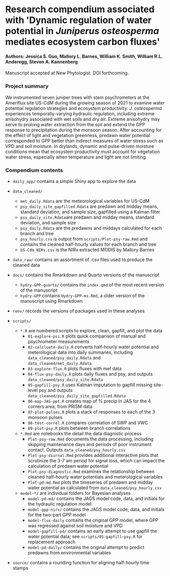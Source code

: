# Research compendium associated with 'Dynamic regulation of water potential in *Juniperus osteosperma* mediates ecosystem carbon fluxes'

#### Authors: Jessica S. Guo, Mallory L. Barnes, William K. Smith, William R.L. Anderegg, Steven A. Kannenberg

Manuscript accepted at New Phytologist. DOI forthcoming. 

### Project summary

We instrumented seven juniper trees with stem psychrometers at the Ameriflux site US-CdM during the growing season of 2021 to examine water potential regulation strategies and ecosystem productivity. *J. osteosperma* experiences temporally-varying hydraulic regulation, including extreme anisohydry associated with wet soils and dry air. Extreme anisohydry may serve to prolong water extraction from the soil and extend the GPP response to precipitation during the monsoon season. After accounting for the effect of light and vegetation greenness, predawn water potential corresponded to GPP better than indirect measures of water stress such as VPD and soil moisture. In drylands, dynamic and pulse-driven moisture conditions mean that ecosystem productivity must account for vegetation water stress, especially when temperature and light are not limiting. 

### Compendium contents

 - `daily_app/` contains a simple Shiny app to explore the data
 - `data_cleaned/`
    - `met_daily.Rdata` are the meteorological variables for US-CdM
    - `psy_daily_site_gapfilled.Rdata` are predawn and midday means, standard deviation, and sample size, gapfilled using a Kalman filter
    - `psy_daily_site.Rdata`are predawn and midday means, standard deviation, and sample size
    - `psy_daily.Rdata` are the predawns and middays calculated for each branch and tree
    - `psy_hourly.csv` is output from `scripts/Plot-psy-raw.Rmd` and contains the cleaned half-hourly values for each branch and tree
    - `US-Cdm_NIRv.csv` is the NIRv extracted MODIS by Mallory Barnes
 - `data_raw/` contains an assortment of .csv files used to produce the cleaned data
 - `docs/` contains the Rmarkdown and Quarto versions of the manuscript
   - `hydry-GPP-quarto/` contains the `index.qmd` of the most recent version of the manuscript
   - `hydry-GPP` contains `Hydry-GPP-ms.Rmd`, a older version of the manuscript using Rmarkdown
   
 - `renv/` records the versions of packages used in these analyses
 - `scripts/`
    - `*.R` are numbered scripts to explore, clean, gapfill, and plot the data  
      - `01-explore-psi.R` plots quick comparison of manual and psychrometer measurements
      - `02-calcluate-daily.R` converts half-hourly water potential and meterological data into daily summaries, including `data_cleaned/psy_daily.Rdata` and `data_cleaned/met_daily.Rdata`
      - `03-explore-flux.R` plots fluxes with met data
      - `04-flux-psy-daily.R` plots daily fluxes and psy, and outputs `data_cleaned/psy_daily_site.Rdata`
      - `05-gapfill-psy.R` uses Kalman imputation to gapfill missing site-level psy and outputs `data_cleaned/psy_daily_site_gapfilled.Rdata`
      - `06-map-JAS-ppt.R` creates map of % precip in JAS for the 4 corners area, from PRISM data
      - `07-plot-pulses.R` plots a stack of responses to each of the 3 monsoon pulses
      - `08-test-correl.R` compares correlation of SWP and VWC
      - `09-plot-psy.R` plots between branch correlations
    - `*.Rmd` are notebooks the detail the data diagnistic process
      - `Plot-psy-raw.Rmd` documents the data processing, including skipping maintenance days and periods of poor instrument contact. Outputs `data_cleaned/psy_hourly.csv`
      - `Plot-psy-diurnal.Rmd` provides additional interactive plots that scrutinize the 3-7 am period for signal loss, which can impact the calculation of predawn water potential
      - `Plot-psy-diagnostic.Rmd` examines the relationship between cleaned half-hourly water potentials and meterological variables
      - `Plot-pd-md.Rmd` plots the timeseries of predawn and midday water potential as calculated from `data_cleaned/psy_hourly.csv`
    - `model-*/` are individual folders for Bayesian analyses
        - `model-pd-md/` contains the JAGS model code, data, and initials for the hydraulic regulation model
      - `model-gpp-nirv/` contains the JAGS model code, data, and initials for the two-part GPP model
      - `model-flux-daily` contains the original GPP model, where GPP was regressed against soil moisture and VPD
      - `model-gapfill-pd/` contains an early attempt to use gapfill the water potential data; see `scripts/05-gapfill-psy.R` for replacement approach
      - `model-pd-daily/` contains the original attempt to predict predawns from environmental variables
  
 - `source/` contains a rounding function for aligning half-hourly time stamps
